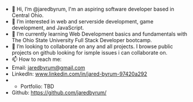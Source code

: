 - 👋 Hi, I’m @jaredbyrum, I'm an aspiring software developer based in Central Ohio. 
- 👀 I’m interested in web and serverside development, game development, and JavaScript.
- 🌱 I’m currently learning Web Development basics and fundamentals with The Ohio State University Full Stack Developer bootcamp.
- 💞️ I’m looking to collaborate on any and all projects. I browse public projects on github looking for ismple issues i can collaborate on.
- 📫 How to reach me:
- Email: jaredbyrum@gmail.com
- LinkedIn: www.linkedin.com/in/jared-byrum-97420a292
- - Portfolio: TBD
- Github: https://github.com/jaredbyrum/

<!---
jaredbyrum/jaredbyrum is a ✨ special ✨ repository because its `README.md` (this file) appears on your GitHub profile.
You can click the Preview link to take a look at your changes.
--->
